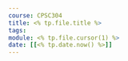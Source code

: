 ```yaml
---
course: CPSC304
title: <% tp.file.title %>
tags:
module: <% tp.file.cursor(1) %>
date: [[<% tp.date.now() %>]]
---
```

